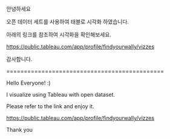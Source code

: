안녕하세요

오픈 데이터 세트를 사용하여 태블로 시각화 하였습니다. 

아래의 링크를 참조하여 시각화을 확인해보세요.

https://public.tableau.com/app/profile/findyourwally/vizzes

감사합니다.



=============================================

Hello Everyone! :) 

I visualize using Tableau with open dataset. 

Please refer to the link and enjoy it.

https://public.tableau.com/app/profile/findyourwally/vizzes

Thank you
